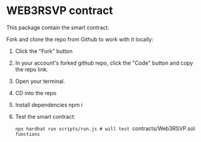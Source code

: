 # WEB3RSVP contract

This package contain the smart contract. 

Fork and clone the repo from Github to work with it locally:

1. Click the "Fork" button

2. In your account's forked github repo, click the "Code" button and copy the repo link.

3. Open your terminal.

 4. CD into the repo

5. Install dependencies npm i
    
6. Test the smart contract:
    
    `npx hardhat run scripts/run.js # will test `contracts/Web3RSVP.sol` functions`

